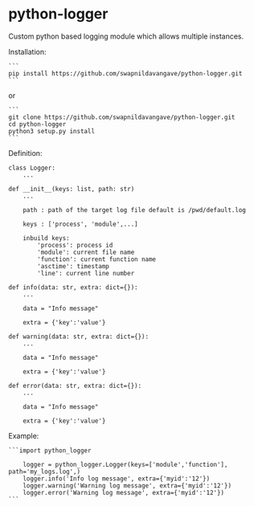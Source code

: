 # python-logger
Custom python based logging module which allows multiple instances.


Installation:

    ```
    pip install https://github.com/swapnildavangave/python-logger.git
    ```
or

    ```
    git clone https://github.com/swapnildavangave/python-logger.git
    cd python-logger
    python3 setup.py install
    ```

Definition:

    class Logger:
        ...

    def __init__(keys: list, path: str)
        ...

        path : path of the target log file default is /pwd/default.log

        keys : ['process', 'module',...]
        
        inbuild keys:
            'process': process id
            'module': current file name
            'function': current function name
            'asctime': timestamp
            'line': current line number

    def info(data: str, extra: dict={}):
        ...

        data = "Info message"

        extra = {'key':'value'}
    
    def warning(data: str, extra: dict={}):
        ...

        data = "Info message"

        extra = {'key':'value'}
    
    def error(data: str, extra: dict={}):
        ...

        data = "Info message"

        extra = {'key':'value'}


Example:

    ```import python_logger

        logger = python_logger.Logger(keys=['module','function'], path='my_logs.log',)
        logger.info('Info log message', extra={'myid':'12'})
        logger.warning('Warning log message', extra={'myid':'12'})
        logger.error('Warning log message', extra={'myid':'12'})
    ```




